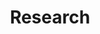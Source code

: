 ---
layout: page
title: Research
nav: true
nav_order: 1
dropdown: true
children: 
    - title: Publications
      permalink: /publications/
    - title: divider
    - title: Students
      permalink: /students/
---